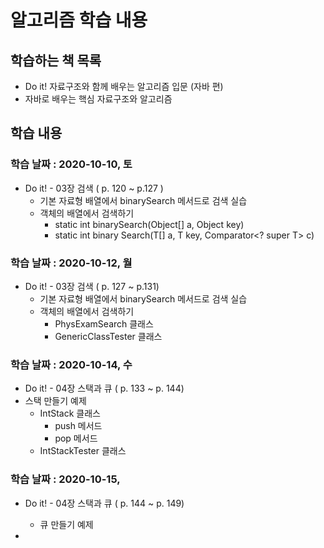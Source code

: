 # 알고리즘 학습 내용

## 학습하는 책 목록

- Do it! 자료구조와 함께 배우는 알고리즘 입문 (자바 편)
- 자바로 배우는 핵심 자료구조와 알고리즘


## 학습 내용

### 학습 날짜 : 2020-10-10, 토

- Do it! - 03장 검색 ( p. 120 ~ p.127 )
  - 기본 자료형 배열에서 binarySearch 메서드로 검색 실습
  - 객체의 배열에서 검색하기
  	- static int binarySearch(Object[] a, Object key)
  	- static <T> int binary Search(T[] a, T key, Comparator<? super T> c)
  	
 ### 학습 날짜 : 2020-10-12, 월

- Do it! - 03장 검색 ( p. 127 ~ p.131)
  - 기본 자료형 배열에서 binarySearch 메서드로 검색 실습
  - 객체의 배열에서 검색하기
  	- PhysExamSearch 클래스
  	- GenericClassTester 클래스
  	
 ### 학습 날짜 : 2020-10-14, 수
 
 - Do it! - 04장 스택과 큐 ( p. 133 ~ p. 144)
  - 스택 만들기 예제
  	- IntStack 클래스 
  		- push 메서드
  		- pop 메서드
  	- IntStackTester 클래스
  	
### 학습 날짜 : 2020-10-15, 

 - Do it! - 04장 스택과 큐 ( p. 144 ~ p. 149)
   - 큐 만들기 예제
 
  - 
